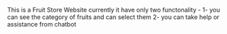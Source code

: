 This is a Fruit Store Website 
currently it have only two functonality -
1- you can see the category of fruits and can select them
2- you can take help or assistance from chatbot
